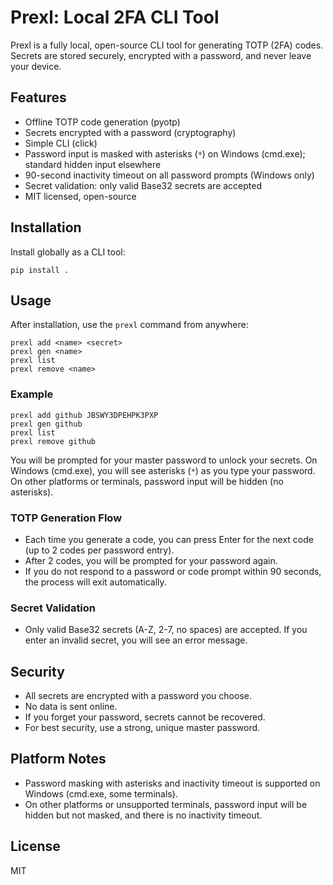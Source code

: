 # Prexl: Local 2FA CLI Tool

Prexl is a fully local, open-source CLI tool for generating TOTP (2FA) codes. Secrets are stored securely, encrypted with a password, and never leave your device.

## Features
- Offline TOTP code generation (pyotp)
- Secrets encrypted with a password (cryptography)
- Simple CLI (click)
- Password input is masked with asterisks (`*`) on Windows (cmd.exe); standard hidden input elsewhere
- 90-second inactivity timeout on all password prompts (Windows only)
- Secret validation: only valid Base32 secrets are accepted
- MIT licensed, open-source

## Installation

Install globally as a CLI tool:

```
pip install .
```

## Usage

After installation, use the `prexl` command from anywhere:

```
prexl add <name> <secret>
prexl gen <name>
prexl list
prexl remove <name>
```

### Example

```
prexl add github JBSWY3DPEHPK3PXP
prexl gen github
prexl list
prexl remove github
```

You will be prompted for your master password to unlock your secrets. On Windows (cmd.exe), you will see asterisks (`*`) as you type your password. On other platforms or terminals, password input will be hidden (no asterisks).

### TOTP Generation Flow
- Each time you generate a code, you can press Enter for the next code (up to 2 codes per password entry).
- After 2 codes, you will be prompted for your password again.
- If you do not respond to a password or code prompt within 90 seconds, the process will exit automatically.

### Secret Validation
- Only valid Base32 secrets (A-Z, 2-7, no spaces) are accepted. If you enter an invalid secret, you will see an error message.

## Security
- All secrets are encrypted with a password you choose.
- No data is sent online.
- If you forget your password, secrets cannot be recovered.
- For best security, use a strong, unique master password.

## Platform Notes
- Password masking with asterisks and inactivity timeout is supported on Windows (cmd.exe, some terminals).
- On other platforms or unsupported terminals, password input will be hidden but not masked, and there is no inactivity timeout.

## License
MIT 